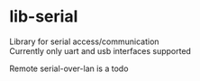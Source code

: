 # lib-serial
Library for serial access/communication<br>
Currently only uart and usb interfaces supported<br>

Remote serial-over-lan is a todo

